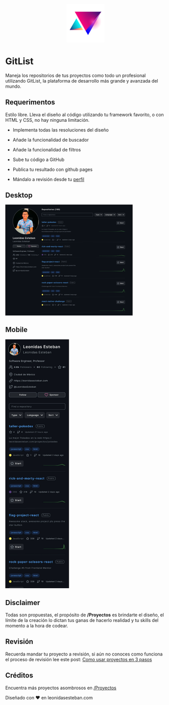 <div align="center">
<img width="120px"  src="https://raw.githubusercontent.com/no-te-rindas/logo/main/Logo/LeonidasEsteban-destello-envolvente-cuadrada.png" />
</div>

# GitList 
Maneja los repositorios de tus proyectos como todo un profesional utilizando GitList, la plataforma de desarrollo más grande y avanzada del mundo.

## Requerimentos

Estilo libre. Lleva el diseño al código utilizando tu framework favorito, o con HTML y CSS, no hay ninguna limitación.

- Implementa todas las resoluciones del diseño

- Añade la funcionalidad de buscador

- Añade la funcionalidad de filtros

- Sube tu código a GitHub

- Publica tu resultado con github pages

- Mándalo a revisión desde tu [perfil](https://leonidasesteban.com/estudiante)



## Desktop

<img width="400px"  src="https://raw.githubusercontent.com/uxcristopher/imagenes/main/Readmes/GitList/Desktop.png" />

## Mobile
<img width="200px"  src="https://raw.githubusercontent.com/uxcristopher/imagenes/main/Readmes/GitList/Mobile.jpg" />





## Disclaimer

Todas son propuestas, el propósito de **/Proyectos** es brindarte el diseño, el límite de la creación lo dictan tus ganas de hacerlo realidad y tu skills del momento a la hora de codear.

## Revisión

Recuerda mandar tu proyecto a revisión, si aún no conoces como funciona el proceso de revisión lee este post: [Como usar proyectos en 3 pasos](https://leonidasesteban.com/blog/como-usar-proyectos-en-3-pasos)

## Créditos

Encuentra más proyectos asombrosos en [/Proyectos](https://leonidasesteban.com/proyectos)

Diseñado con ♥️ en leonidasesteban.com